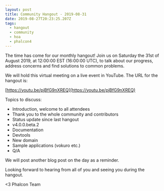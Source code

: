 ```yaml
---
layout: post
title: Community Hangout - 2019-08-31
date: 2019-08-27T20:23:25.207Z
tags:
  - hangout
  - community
  - hoa
  - phalcon4
---
```

The time has come for our monthly hangout! Join us on Saturday the 31st of August 2019, at 12:00:00 EST (16:00:00 UTC), to talk about our progress, address concerns and find solutions to common problems.
<!--more-->
We will hold this virtual meeting on a live event in YouTube. The URL for the hangout is: 

[https://youtu.be/pjBfG9nXREQ](https://youtu.be/pjBfG9nXREQ)

Topics to discuss:
- Introduction, welcome to all attendees
- Thank you to the whole community and contributors
- Status update since last hangout
- v4.0.0.beta.2
- Documentation
- Devtools
- New domain
- Sample applications (vokuro etc.)
- Q/A

We will post another blog post on the day as a reminder.

Looking forward to hearing from all of you and seeing you during the hangout. 

<3 Phalcon Team

